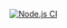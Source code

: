 [![Node.js CI](https://github.com/nosimilo97/bootcamp-terminal-tests/actions/workflows/node.js.yml/badge.svg)](https://github.com/nosimilo97/bootcamp-terminal-tests/actions/workflows/node.js.yml)
